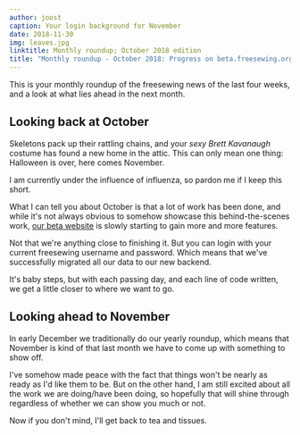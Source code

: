 ```yaml
---
author: joost
caption: Your login background for November
date: 2018-11-30
img: leaves.jpg
linktitle: Monthly roundup; October 2018 edition
title: "Monthly roundup - October 2018: Progress on beta.freesewing.org"
---
```


This is your monthly roundup of the freesewing news of the last four weeks, and a look at what lies ahead in the next month.

## Looking back at October

Skeletons pack up their rattling chains, and your *sexy Brett Kavanaugh* costume has found a new home in the attic. This can only mean one thing: Halloween is over, here comes November.

I am currently under the influence of influenza, so pardon me if I keep this short.

What I can tell you about October is that a lot of work has been done, and while it's not always obvious to somehow showcase this behind-the-scenes work, [our beta website](https://beta.freesewing.org/) is slowly starting to gain more and more features.

Not that we're anything close to finishing it. But you can login with your current freesewing username and password. Which means that we've successfully migrated all our data to our new backend.

It's baby steps, but with each passing day, and each line of code written, we get a little closer to where we want to go.

## Looking ahead to November

In early December we traditionally do our yearly roundup, which means that November is kind of that last month we have to come up with something to show off.

I've somehow made peace with the fact that things won't be nearly as ready as I'd like them to be. But on the other hand, I am still excited about all the work we are doing/have been doing, so hopefully that will shine through regardless of whether we can show you much or not.

Now if you don't mind, I'll get back to tea and tissues.
